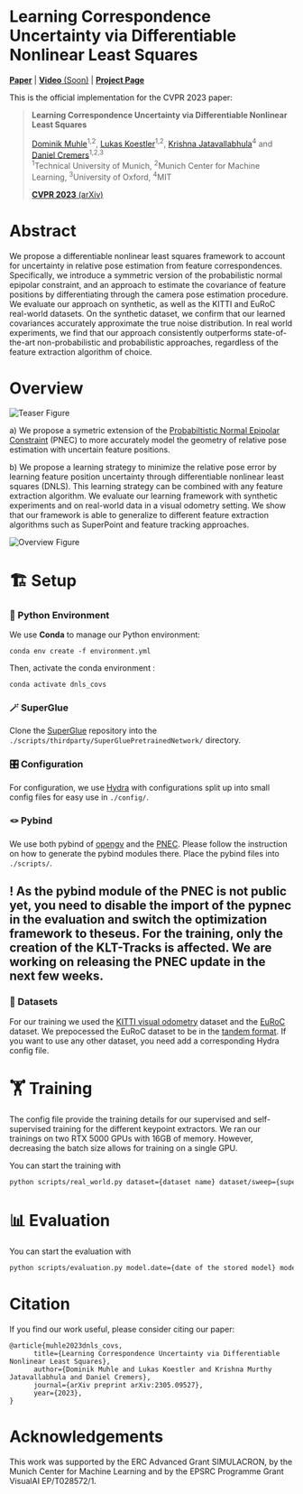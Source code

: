 # Learning Correspondence Uncertainty via Differentiable Nonlinear Least Squares

[**Paper**](https://arxiv.org/abs/2305.09527) |  [**Video** (Soon)](#) | [**Project Page**](https://dominikmuhle.github.io/dnls_covs/)

This is the official implementation for the CVPR 2023 paper:

> **Learning Correspondence Uncertainty via Differentiable Nonlinear Least Squares**
>
> [Dominik Muhle](https://vision.in.tum.de/members/muhled)<sup>1,2</sup>, [Lukas Koestler](https://lukaskoestler.com)<sup>1,2</sup>, [Krishna Jatavallabhula](https://krrish94.github.io)<sup>4</sup> and [Daniel Cremers](https://vision.in.tum.de/members/cremers)<sup>1,2,3</sup><br>
> <sup>1</sup>Technical University of Munich, <sup>2</sup>Munich Center for Machine Learning, <sup>3</sup>University of Oxford, <sup>4</sup>MIT
> 
> [**CVPR 2023** (arXiv)](https://arxiv.org/abs/2305.09527)

# Abstract

We propose a differentiable nonlinear least squares framework to account for uncertainty in relative pose estimation from feature correspondences. Specifically, we introduce a symmetric version of the probabilistic normal epipolar constraint, and an approach to estimate the covariance of feature positions by differentiating through the camera pose estimation procedure. We evaluate our approach on synthetic, as well as the KITTI and EuRoC real-world datasets. On the synthetic dataset, we confirm that our learned covariances accurately approximate the true noise distribution. In real world experiments, we find that our approach consistently outperforms state-of-the-art non-probabilistic and probabilistic approaches, regardless of the feature extraction algorithm of choice.

# Overview

![Teaser Figure](https://dominikmuhle.github.io/dnls_covs/assets/teaser.png)

a) We propose a symetric extension of the [Probabiltistic Normal Epipolar Constraint](https://arxiv.org/abs/2204.02256) (PNEC) to more accurately model the geometry of relative pose estimation with uncertain feature positions.

b) We propose a learning strategy to minimize the relative pose error by learning feature position uncertainty through differentiable nonlinear least squares (DNLS). This learning strategy can be combined with any feature extraction algorithm. We evaluate our learning framework with synthetic experiments and on real-world data in a visual odometry setting.  We show that our framework is able to generalize to different feature extraction algorithms such as SuperPoint and feature tracking approaches.

![Overview Figure](https://dominikmuhle.github.io/dnls_covs/assets/architecture.png)

# 🏗️️ Setup

### 🐍 Python Environment

We use **Conda** to manage our Python environment:
```shell
conda env create -f environment.yml
```
Then, activate the conda environment :
```shell
conda activate dnls_covs
```

### 🪄 SuperGlue
Clone the [SuperGlue](https://github.com/magicleap/SuperGluePretrainedNetwork) repository into the ```./scripts/thirdparty/SuperGluePretrainedNetwork/``` directory.

### 🎛️ Configuration
For configuration, we use [Hydra](https://hydra.cc) with configurations split up into small config files for easy use in ```./config/```. 

### 🪢 Pybind 
We use both pybind of [opengv](https://laurentkneip.github.io/opengv/index.html) and the [PNEC](https://github.com/tum-vision/pnec). Please follow the instruction on how to generate the pybind modules there. Place the pybind files into ```./scripts/```.

## ! As the pybind module of the PNEC is not public yet, you need to disable the import of the pypnec in the evaluation and switch the optimization framework to theseus. For the training, only the creation of the KLT-Tracks is affected. We are working on releasing the PNEC update in the next few weeks.

### 💾 Datasets
For our training we used the [KITTI visual odometry](https://www.cvlibs.net/datasets/kitti/eval_odometry.php) dataset and the [EuRoC](https://projects.asl.ethz.ch/datasets/doku.php?id=kmavvisualinertialdatasets) dataset. We prepocessed the EuRoC dataset to be in the [tandem format](https://github.com/tum-vision/tandem). If you want to use any other dataset, you need add a corresponding Hydra config file.


# 🏋 Training

The config file provide the training details for our supervised and self-supervised training for the different keypoint extractors. We ran our trainings on two RTX 5000 GPUs with 16GB of memory. However, decreasing the batch size allows for training on a single GPU.

You can start the training with
```bash
python scripts/real_world.py dataset={dataset name} dataset/sweep={supervised|self_supervised} hyperparameter.batch_size={batch_size}
```

# 📊 Evaluation

You can start the evaluation with
```bash
python scripts/evaluation.py model.date={date of the stored model} model.checkpoint={checkpoint name}
```


# Citation
If you find our work useful, please consider citing our paper:
```
@article{muhle2023dnls_covs,
      title={Learning Correspondence Uncertainty via Differentiable Nonlinear Least Squares}, 
      author={Dominik Muhle and Lukas Koestler and Krishna Murthy Jatavallabhula and Daniel Cremers},
      journal={arXiv preprint arXiv:2305.09527},
      year={2023},
}
```

# Acknowledgements

This work was supported by the ERC Advanced Grant SIMULACRON, by the Munich Center for Machine Learning and by the EPSRC Programme Grant VisualAI EP/T028572/1.